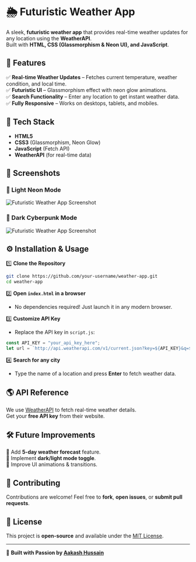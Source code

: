 # 🌦️ Futuristic Weather App

A sleek, **futuristic weather app** that provides real-time weather updates for any location using the **WeatherAPI**.  
Built with **HTML, CSS (Glassmorphism & Neon UI), and JavaScript**.

## 🚀 Features

✅ **Real-time Weather Updates** – Fetches current temperature, weather condition, and local time.  
✅ **Futuristic UI** – Glassmorphism effect with neon glow animations.  
✅ **Search Functionality** – Enter any location to get instant weather data.  
✅ **Fully Responsive** – Works on desktops, tablets, and mobiles.  

## 🎨 Tech Stack

- **HTML5**
- **CSS3** (Glassmorphism, Neon Glow)
- **JavaScript** (Fetch API)
- **WeatherAPI** (for real-time data)

## 📸 Screenshots

### 🔹 Light Neon Mode
![Futuristic Weather App Screenshot](screenshot-light.png)

### 🔹 Dark Cyberpunk Mode
![Futuristic Weather App Screenshot](screenshot-dark.png)

## ⚙️ Installation & Usage

1️⃣ **Clone the Repository**  
```sh
git clone https://github.com/your-username/weather-app.git
cd weather-app
```

2️⃣ **Open `index.html` in a browser**  
- No dependencies required! Just launch it in any modern browser.

3️⃣ **Customize API Key**  
- Replace the API key in `script.js`:
```js
const API_KEY = "your_api_key_here";
let url = `http://api.weatherapi.com/v1/current.json?key=${API_KEY}&q=${targetLocation}&aqi=no`;
```

4️⃣ **Search for any city**  
- Type the name of a location and press **Enter** to fetch weather data.

## 🌎 API Reference

We use [WeatherAPI](https://www.weatherapi.com/) to fetch real-time weather details.  
Get your **free API key** from their website.

## 🛠️ Future Improvements

🔹 Add **5-day weather forecast** feature.  
🔹 Implement **dark/light mode toggle**.  
🔹 Improve UI animations & transitions.

## 🤝 Contributing

Contributions are welcome! Feel free to **fork**, **open issues**, or **submit pull requests**.

## 📜 License

This project is **open-source** and available under the [MIT License](LICENSE).

---

💙 **Built with Passion by [Aakash Hussain](https://github.com/Hussainaakash11)**  
